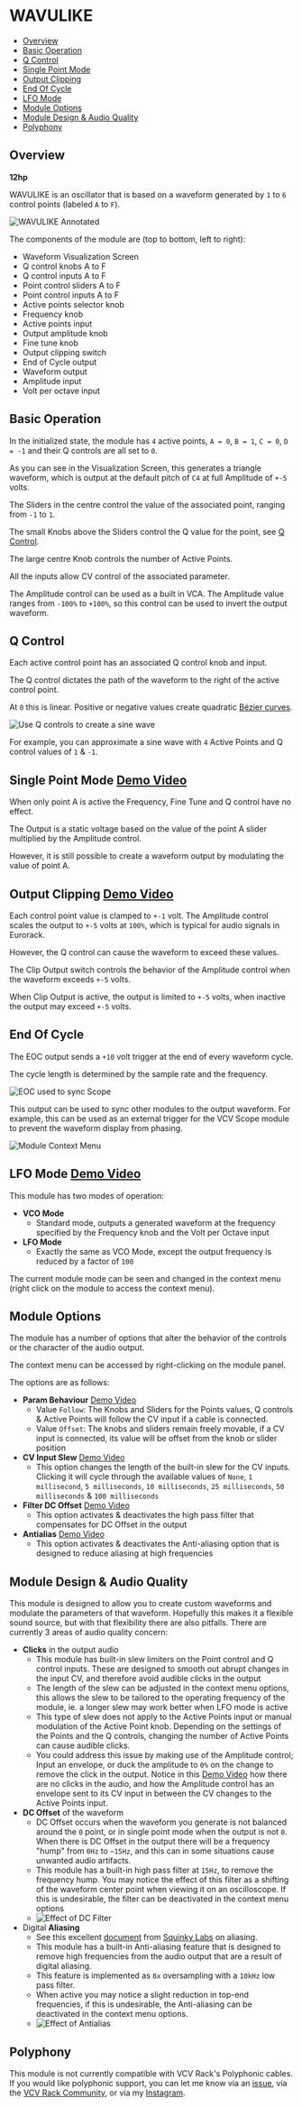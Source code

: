 # WAVULIKE

* [Overview](#overview)
* [Basic Operation](#basic-operation)
* [Q Control](#q-control)
* [Single Point Mode](#single-point-mode)
* [Output Clipping](#output-clipping)
* [End Of Cycle](#end-of-cycle)
* [LFO Mode](#lfo-mode)
* [Module Options](#module-options)
* [Module Design & Audio Quality](#module-design--audio-quality)
* [Polyphony](#polyphony)

## Overview

**12hp**

WAVULIKE is an oscillator that is based on a waveform generated by `1` to `6` control points (labeled `A` to `F`).

![WAVULIKE Annotated](img/wavulike-annotated-by-heurihermilab.png)

The components of the module are (top to bottom, left to right):

* Waveform Visualization Screen
* Q control knobs A to F
* Q control inputs A to F
* Point control sliders A to F
* Point control inputs A to F
* Active points selector knob
* Frequency knob
* Active points input
* Output amplitude knob
* Fine tune knob
* Output clipping switch
* End of Cycle output
* Waveform output
* Amplitude input
* Volt per octave input

## Basic Operation

In the initialized state, the module has `4` active points, `A = 0`, `B = 1`, `C = 0`, `D = -1` and their Q controls are all set to `0`.

As you can see in the Visualization Screen, this generates a triangle waveform, which is output at the default pitch of `C4` at full Amplitude of `+-5` volts.

The Sliders in the centre control the value of the associated point, ranging from `-1` to `1`.

The small Knobs above the Sliders control the Q value for the point, see [Q Control](#q-control).

The large centre Knob controls the number of Active Points.

All the inputs allow CV control of the associated parameter.

The Amplitude control can be used as a built in VCA. The Amplitude value ranges from `-100%` to `+100%`, so this control can be used to invert the output waveform.

## Q Control

Each active control point has an associated Q control knob and input.

The Q control dictates the path of the waveform to the right of the active control point.

At `0` this is linear. Positive or negative values create quadratic [Bézier curves](https://en.wikipedia.org/wiki/B%C3%A9zier_curve).

![Use Q controls to create a sine wave](img/qcontrol-sine.png)

For example, you can approximate a sine wave with `4` Active Points and Q control values of `1` & `-1`.

## Single Point Mode [Demo Video](https://www.instagram.com/p/CIarR7UByN5/)

When only point A is active the Frequency, Fine Tune and Q control have no effect.

The Output is a static voltage based on the value of the point A slider multiplied by the Amplitude control.

However, it is still possible to create a waveform output by modulating the value of point A.

## Output Clipping [Demo Video](https://www.instagram.com/p/CIaw1IxBDIG/)

Each control point value is clamped to `+-1` volt. The Amplitude control scales the output to `+-5` volts at `100%`, which is typical for audio signals in Eurorack.

However, the Q control can cause the waveform to exceed these values.

The Clip Output switch controls the behavior of the Amplitude control when the waveform exceeds `+-5` volts.

When Clip Output is active, the output is limited to `+-5` volts, when inactive the output may exceed `+-5` volts.

## End Of Cycle

The EOC output sends a `+10` volt trigger at the end of every waveform cycle.

The cycle length is determined by the sample rate and the frequency.

![EOC used to sync Scope](img/eoc-scope-sync.png)

This output can be used to sync other modules to the output waveform. For example, this can be used as an external trigger for the VCV Scope module to prevent the waveform display from phasing.

![Module Context Menu](img/contextmenu.png)

## LFO Mode [Demo Video](https://www.instagram.com/p/CItOmdmB-k3/)

This module has two modes of operation:
* **VCO Mode**
  * Standard mode, outputs a generated waveform at the frequency specified by the Frequency knob and the Volt per Octave input
* **LFO Mode**
  * Exactly the same as VCO Mode, except the output frequency is reduced by a factor of `100`

The current module mode can be seen and changed in the context menu (right click on the module to access the context menu).

## Module Options

The module has a number of options that alter the behavior of the controls or the character of the audio output.

The context menu can be accessed by right-clicking on the module panel.

The options are as follows:

* **Param Behaviour** [Demo Video](https://www.instagram.com/p/CI--C8GBP6E/)
  * Value `Follow`: The Knobs and Sliders for the Points values, Q controls & Active Points will follow the CV input if a cable is connected.
  * Value `Offset`: The knobs and sliders remain freely movable, if a CV input is connected, its value will be offset from the knob or slider position
* **CV Input Slew** [Demo Video](https://www.instagram.com/p/CI-7aH1BKd7/)
  * This option changes the length of the built-in slew for the CV inputs. Clicking it will cycle through the available values of `None`, `1 millisecond`, `5 milliseconds`, `10 milliseconds`, `25 milliseconds`, `50 milliseconds` & `100 milliseconds`
* **Filter DC Offset** [Demo Video](https://www.instagram.com/p/CI_BMAEhOmv/)
  * This option activates & deactivates the high pass filter that compensates for DC Offset in the output
* **Antialias** [Demo Video](https://www.instagram.com/p/CI_EGeaBQ4c/)
  * This option activates & deactivates the Anti-aliasing option that is designed to reduce aliasing at high frequencies

## Module Design & Audio Quality

This module is designed to allow you to create custom waveforms and modulate the parameters of that waveform. Hopefully this makes it a flexible sound source, but with that flexibility there are also pitfalls. There are currently 3 areas of audio quality concern:
* **Clicks** in the output audio
  * This module has built-in slew limiters on the Point control and Q control inputs. These are designed to smooth out abrupt changes in the input CV, and therefore avoid audible clicks in the output
  * The length of the slew can be adjusted in the context menu options, this allows the slew to be tailored to the operating frequency of the module, ie. a longer slew may work better when LFO mode is active
  * This type of slew does not apply to the Active Points input or manual modulation of the Active Point knob. Depending on the settings of the Points and the Q controls, changing the number of Active Points can cause audible clicks.
  * You could address this issue by making use of the Amplitude control; Input an envelope, or duck the amplitude to `0%` on the change to remove the click in the output. Notice in this [Demo Video](https://www.instagram.com/p/CIjdLrUB2WS/) how there are no clicks in the audio, and how the Amplitude control has an envelope sent to its CV input in between the CV changes to the Active Points input.
* **DC Offset** of the waveform
  * DC Offset occurs when the waveform you generate is not balanced around the `0` point, or in single point mode when the output is not `0`. When there is DC Offset in the output there will be a frequency "hump" from `0Hz` to `~15Hz`, and this can in some situations cause unwanted audio artifacts.
  * This module has a built-in high pass filter at `15Hz`, to remove the frequency hump. You may notice the effect of this filter as a shifting of the waveform center point when viewing it on an oscilloscope. If this is undesirable, the filter can be deactivated in the context menu options
  * ![Effect of DC Filter](img/dcfilter.png)
* Digital **Aliasing**
  * See this excellent [document](https://github.com/squinkylabs/SquinkyVCV/blob/main/docs/aliasing.md) from [Squinky Labs](https://www.facebook.com/SquinkyLabs) on aliasing.
  * This module has a built-in Anti-aliasing feature that is designed to remove high frequencies from the audio output that are a result of digital aliasing.
  * This feature is implemented as `8x` oversampling with a `10kHz` low pass filter.
  * When active you may notice a slight reduction in top-end frequencies, if this is undesirable, the Anti-aliasing can be deactivated in the context menu options.
  * ![Effect of Antialias](img/antialias.png)

## Polyphony

This module is not currently compatible with VCV Rack's Polyphonic cables. If you would like polyphonic support, you can let me know via an [issue](https://github.com/Miff-Real/DanTModules-Manual/issues), via the [VCV Rack Community](https://community.vcvrack.com/t/dantmodules-v1-0-2-update-context-menu-options-for-wavulike-bug-fix-v1-0-3/11885), or via my [Instagram](https://www.instagram.com/dant.synth/).
